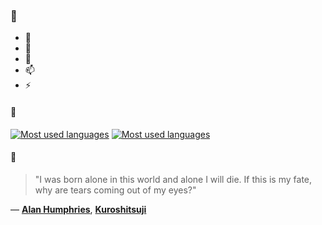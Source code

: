 ### 👋

- 🔭
- 🌱
- 💬
- 📫
- ⚡

#### 🧏

[![Most used languages](https://github-readme-stats-aynah.vercel.app/api/top-langs/?username=aynh&theme=solarized-dark&langs_count=6&layout=compact&hide_title=true)](https://github.com/anuraghazra/github-readme-stats#gh-dark-mode-only)
[![Most used languages](https://github-readme-stats-aynah.vercel.app/api/top-langs/?username=aynh&theme=solarized-light&langs_count=6&layout=compact&hide_title=true)](https://github.com/anuraghazra/github-readme-stats#gh-light-mode-only)

#### 💬

> "I was born alone in this world and alone I will die. If this is my fate, why are tears coming out of my eyes?"

&mdash; [**Alan Humphries**](https://myanimelist.net/character.php?q=Alan%20Humphries&cat=character), [**Kuroshitsuji**](https://myanimelist.net/search/all?q=Kuroshitsuji&cat=all)
